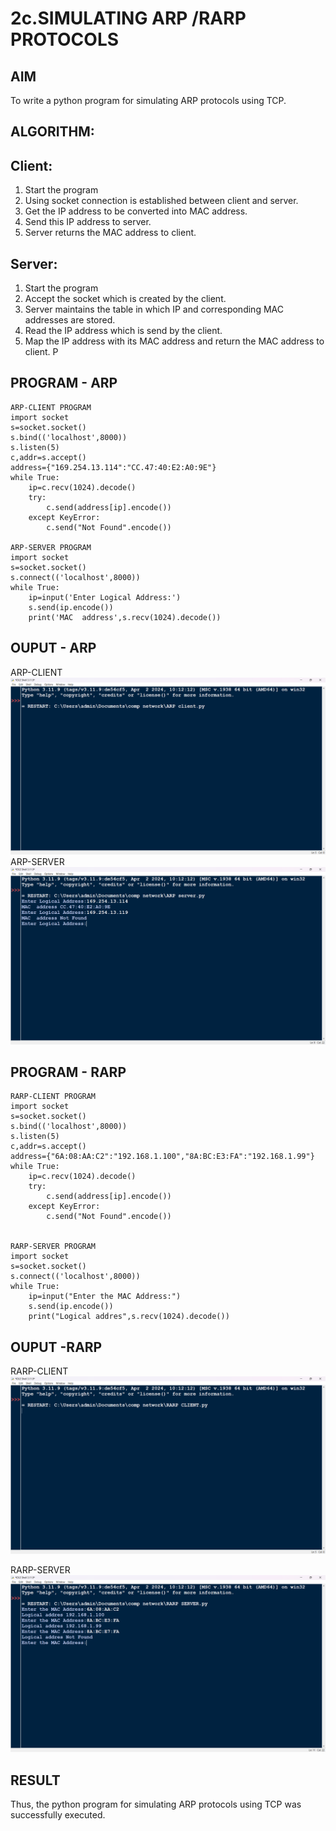 # 2c.SIMULATING ARP /RARP PROTOCOLS
## AIM
To write a python program for simulating ARP protocols using TCP.
## ALGORITHM:
## Client:
1. Start the program
2. Using socket connection is established between client and server.
3. Get the IP address to be converted into MAC address.
4. Send this IP address to server.
5. Server returns the MAC address to client.
## Server:
1. Start the program
2. Accept the socket which is created by the client.
3. Server maintains the table in which IP and corresponding MAC addresses are
stored.
4. Read the IP address which is send by the client.
5. Map the IP address with its MAC address and return the MAC address to client.
P
## PROGRAM - ARP
```
ARP-CLIENT PROGRAM
import socket
s=socket.socket()
s.bind(('localhost',8000))
s.listen(5)
c,addr=s.accept()
address={"169.254.13.114":"CC.47:40:E2:A0:9E"}
while True:
    ip=c.recv(1024).decode()
    try:
        c.send(address[ip].encode())
    except KeyError:
        c.send("Not Found".encode())

ARP-SERVER PROGRAM
import socket
s=socket.socket()
s.connect(('localhost',8000))
while True:
    ip=input('Enter Logical Address:')
    s.send(ip.encode())
    print('MAC  address',s.recv(1024).decode())
```
## OUPUT - ARP
ARP-CLIENT
![alt text](<Screenshot 2024-04-11 client.png>)
ARP-SERVER
![alt text](<Screenshot 2024-04-11 sever.png>)
## PROGRAM - RARP
```
RARP-CLIENT PROGRAM
import socket
s=socket.socket()
s.bind(('localhost',8000))
s.listen(5)
c,addr=s.accept()
address={"6A:08:AA:C2":"192.168.1.100","8A:BC:E3:FA":"192.168.1.99"}
while True:
    ip=c.recv(1024).decode()
    try:
        c.send(address[ip].encode())
    except KeyError:
        c.send("Not Found".encode())


RARP-SERVER PROGRAM
import socket
s=socket.socket()
s.connect(('localhost',8000))
while True:
    ip=input("Enter the MAC Address:")
    s.send(ip.encode())
    print("Logical addres",s.recv(1024).decode())
```
## OUPUT -RARP
RARP-CLIENT
![alt text](<Screenshot 2024-04-11 rclient.png>)

RARP-SERVER
![alt text](<Screenshot 2024-04-11 rserver.png>)
## RESULT
Thus, the python program for simulating ARP protocols using TCP was successfully 
executed.
